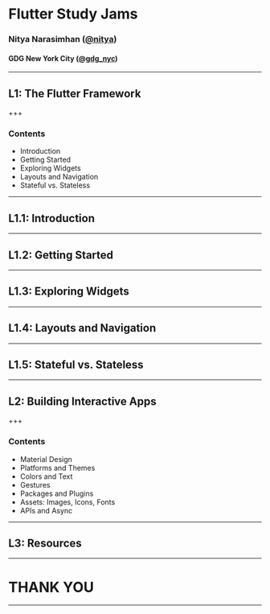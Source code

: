 # Flutter Study Jams
### Nitya Narasimhan ([@nitya](https://twitter.com/nitya))
#### GDG New York City ([@gdg_nyc](https://twitter.com/gdg_nyc))

---
## L1: The Flutter Framework

+++ 
### Contents

 * Introduction
 * Getting Started
 * Exploring Widgets
 * Layouts and Navigation
 * Stateful vs. Stateless
 
---

## L1.1: Introduction

---

## L1.2: Getting Started

---

## L1.3: Exploring Widgets

---

## L1.4: Layouts and Navigation

---

## L1.5: Stateful vs. Stateless

---

## L2: Building Interactive Apps

+++ 
### Contents

 * Material Design
 * Platforms and Themes
 * Colors and Text
 * Gestures
 * Packages and Plugins
 * Assets: Images, Icons, Fonts
 * APIs and Async

---

## L3: Resources

---

# THANK YOU

---
